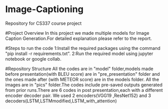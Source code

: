 # Image-Captioning
Repository for CS337 course project

#Project Overview
In this project we made multiple models for Image Caption Generation.For detailed explanation please refer to the report.

#Steps to run the code
1:Install the required packages using the command "pip install -r requirements.txt".
2:Run the required model using jupyter notebook or google collab.

#Repository Structure
All the codes are in "model" folder,models made before presentation(with BLEU score) are in "pre_presentation" folder and the ones made after (with METEOR score) are in the models folder.
All the images are in "pics" folder.The codes include pre-saved outputs generated from prior runs.There are 6 codes in post presentation,each with a different encoder decoder pair.
We used 2 encoders(VGG19 ,ResNet152) and 3 decoders(LSTM,LSTMmodified,LSTM_with_attention)
